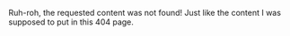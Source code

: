 Ruh-roh, the requested content was not found! Just like the content I was supposed to put in this 404 page.